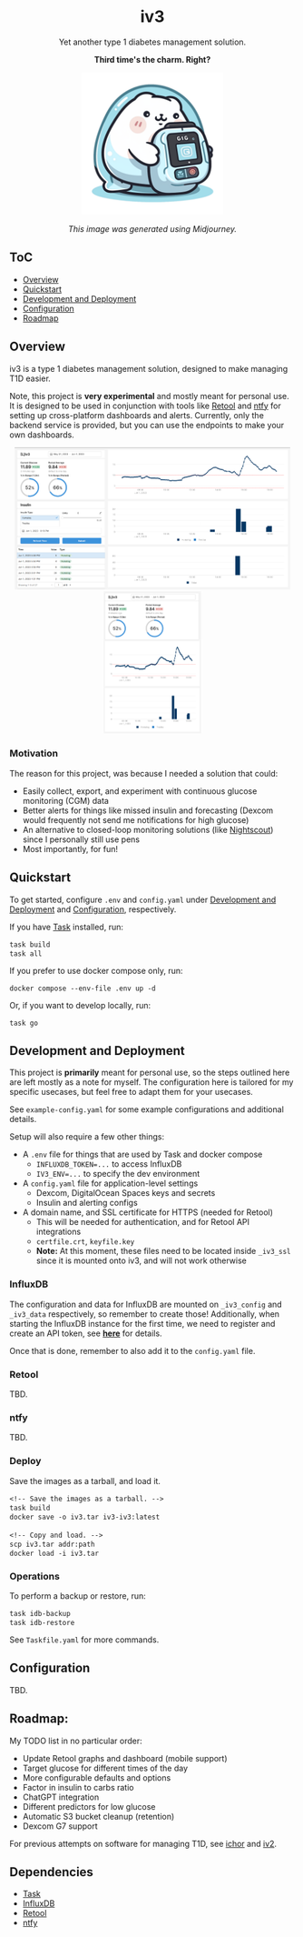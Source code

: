 <div align="center">

# iv3
Yet another type 1 diabetes management solution.

**Third time's the charm. Right?**

<img src="./.media/ghost_gopher.png" width="250" height="250">

*This image was generated using Midjourney.*

</div>

## ToC
- [Overview](#overview)
- [Quickstart](#quickstart)
- [Development and Deployment](#development-and-deployment)
- [Configuration](#configuration)
- [Roadmap](#roadmap)

## Overview
iv3 is a type 1 diabetes management solution, designed to make managing T1D easier.

Note, this project is **very experimental** and mostly meant for personal use. It is designed to be used in conjunction with tools like [Retool](https://retool.com/) and [ntfy](https://ntfy.sh/) for setting up cross-platform dashboards and alerts. Currently, only the backend service is provided, but you can use the endpoints to make your own dashboards.

<div align="center">
	<a href=".media/iv3_desktop_retool.png"><img src=".media/iv3_desktop_retool.png" height="250"/></a>
	<a href=".media/iv3_mobile_retool.png"><img src=".media/iv3_mobile_retool.png" height="250"/></a>
</div>

### Motivation
The reason for this project, was because I needed a solution that could:
- Easily collect, export, and experiment with continuous glucose monitoring (CGM) data
- Better alerts for things like missed insulin and forecasting (Dexcom would frequently not send me notifications for high glucose)
- An alternative to closed-loop monitoring solutions (like [Nightscout](https://nightscout.github.io/)) since I personally still use pens
- Most importantly, for fun!

## Quickstart
To get started, configure `.env` and `config.yaml` under [Development and Deployment](#development-and-deployment) and [Configuration](#configuration), respectively.

If you have [Task](https://taskfile.dev/) installed, run:
```
task build
task all
```

If you prefer to use docker compose only, run:
```
docker compose --env-file .env up -d
```

Or, if you want to develop locally, run:
```
task go
```

## Development and Deployment
This project is **primarily** meant for personal use, so the steps outlined here are left mostly as a note for myself. The configuration here is tailored for my specific usecases, but feel free to adapt them for your usecases.

See `example-config.yaml` for some example configurations and additional details.

Setup will also require a few other things:
- A `.env` file for things that are used by Task and docker compose
    - `INFLUXDB_TOKEN=...` to access InfluxDB
    - `IV3_ENV=...` to specify the dev environment
- A `config.yaml` file for application-level settings
    - Dexcom, DigitalOcean Spaces keys and secrets
    - Insulin and alerting configs
- A domain name, and SSL certificate for HTTPS (needed for Retool)
    - This will be needed for authentication, and for Retool API integrations
    - `certfile.crt`, `keyfile.key`
	- **Note:** At this moment, these files need to be located inside `_iv3_ssl` since it is mounted onto iv3, and will not work otherwise

### InfluxDB
The configuration and data for InfluxDB are mounted on `_iv3_config` and `_iv3_data` respectively, so remember to create those! Additionally, when starting the InfluxDB instance for the first time, we need to register and create an API token, see [**here**](https://hub.docker.com/_/influxdb) for details.

Once that is done, remember to also add it to the `config.yaml` file.

### Retool
TBD.

### ntfy
TBD.

### Deploy
Save the images as a tarball, and load it.
```
<!-- Save the images as a tarball. -->
task build
docker save -o iv3.tar iv3-iv3:latest

<!-- Copy and load. -->
scp iv3.tar addr:path
docker load -i iv3.tar
```

### Operations
To perform a backup or restore, run:
```
task idb-backup
task idb-restore
```

See `Taskfile.yaml` for more commands.

## Configuration
TBD.

## Roadmap:
My TODO list in no particular order:
- Update Retool graphs and dashboard (mobile support)
- Target glucose for different times of the day
- More configurable defaults and options
- Factor in insulin to carbs ratio
- ChatGPT integration
- Different predictors for low glucose
- Automatic S3 bucket cleanup (retention)
- Dexcom G7 support

For previous attempts on software for managing T1D, see [ichor](https://github.com/algao1/ichor) and [iv2](https://github.com/algao1/iv2).

## Dependencies
- [Task](https://taskfile.dev/)
- [InfluxDB](https://www.influxdata.com/)
- [Retool](https://retool.com/)
- [ntfy](https://ntfy.sh/)
